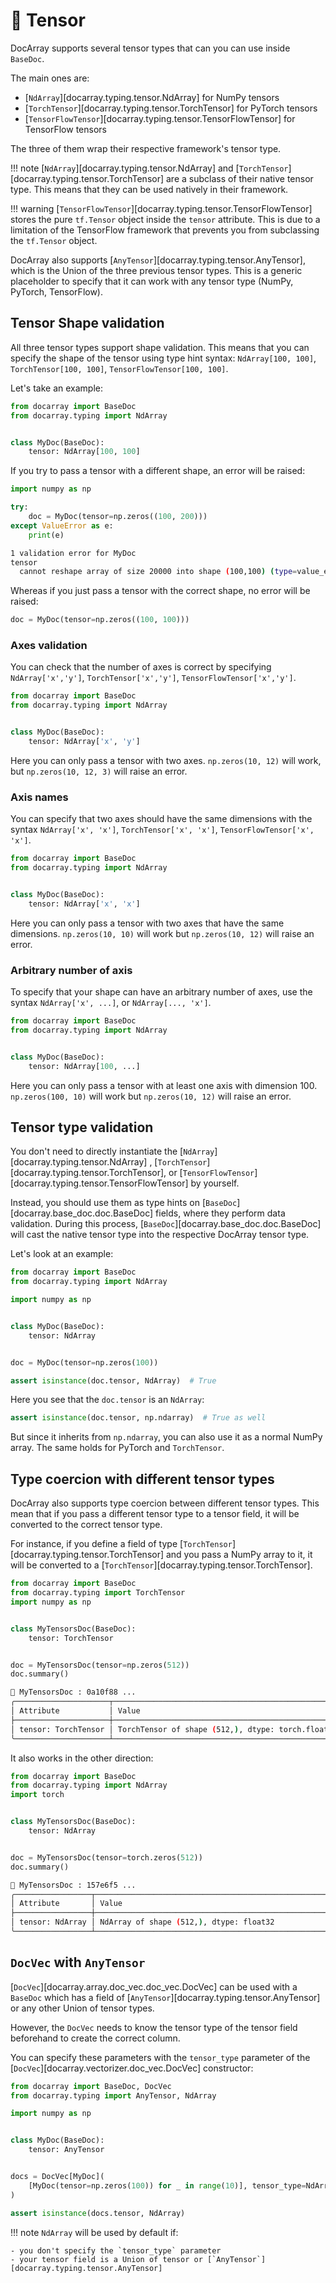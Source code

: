 # 🔢 Tensor

DocArray supports several tensor types that can you can use inside `BaseDoc`. 

The main ones are:

- [`NdArray`][docarray.typing.tensor.NdArray] for NumPy tensors
- [`TorchTensor`][docarray.typing.tensor.TorchTensor] for PyTorch tensors
- [`TensorFlowTensor`][docarray.typing.tensor.TensorFlowTensor] for TensorFlow tensors

The three of them wrap their respective framework's tensor type. 

!!! note
    [`NdArray`][docarray.typing.tensor.NdArray] and [`TorchTensor`][docarray.typing.tensor.TorchTensor] are a subclass of their native tensor type. This means that they can be used natively in their framework.

!!! warning
    [`TensorFlowTensor`][docarray.typing.tensor.TensorFlowTensor] stores the pure `tf.Tensor` object inside the `tensor` attribute. This is due to a limitation of the TensorFlow framework that prevents you from subclassing the `tf.Tensor` object.

DocArray also supports [`AnyTensor`][docarray.typing.tensor.AnyTensor], which is the Union of the three previous tensor types. 
This is a generic placeholder to specify that it can work with any tensor type (NumPy, PyTorch, TensorFlow).

## Tensor Shape validation

All three tensor types support shape validation. This means that you can specify the shape of the tensor using type hint syntax: `NdArray[100, 100]`, `TorchTensor[100, 100]`, `TensorFlowTensor[100, 100]`.

Let's take an example:

```python
from docarray import BaseDoc
from docarray.typing import NdArray


class MyDoc(BaseDoc):
    tensor: NdArray[100, 100]
``` 

If you try to pass a tensor with a different shape, an error will be raised:

```python
import numpy as np

try:
    doc = MyDoc(tensor=np.zeros((100, 200)))
except ValueError as e:
    print(e)
```

```bash
1 validation error for MyDoc
tensor
  cannot reshape array of size 20000 into shape (100,100) (type=value_error)
``` 


Whereas if you just pass a tensor with the correct shape, no error will be raised:

```python
doc = MyDoc(tensor=np.zeros((100, 100)))
``` 

### Axes validation

You can check that the number of axes is correct by specifying `NdArray['x','y']`, `TorchTensor['x','y']`, `TensorFlowTensor['x','y']`.

```python
from docarray import BaseDoc
from docarray.typing import NdArray


class MyDoc(BaseDoc):
    tensor: NdArray['x', 'y']
``` 

Here you can only pass a tensor with two axes. `np.zeros(10, 12)` will work, but `np.zeros(10, 12, 3)` will raise an error.

### Axis names

You can specify that two axes should have the same dimensions with the syntax `NdArray['x', 'x']`, `TorchTensor['x', 'x']`, `TensorFlowTensor['x', 'x']`.

```python
from docarray import BaseDoc
from docarray.typing import NdArray


class MyDoc(BaseDoc):
    tensor: NdArray['x', 'x']
``` 

Here you can only pass a tensor with two axes that have the same dimensions. `np.zeros(10, 10)` will work but `np.zeros(10, 12)` will raise an error.

### Arbitrary number of axis

To specify that your shape can have an arbitrary number of axes, use the syntax `NdArray['x', ...]`, or `NdArray[..., 'x']`.

```python
from docarray import BaseDoc
from docarray.typing import NdArray


class MyDoc(BaseDoc):
    tensor: NdArray[100, ...]
``` 

Here you can only pass a tensor with at least one axis with dimension 100. `np.zeros(100, 10)` will work but `np.zeros(10, 12)` will raise an error.

## Tensor type validation

You don't need to directly instantiate the  [`NdArray`][docarray.typing.tensor.NdArray] , [`TorchTensor`][docarray.typing.tensor.TorchTensor], or [`TensorFlowTensor`][docarray.typing.tensor.TensorFlowTensor] by yourself.

Instead, you should use them as type hints on [`BaseDoc`][docarray.base_doc.doc.BaseDoc] fields, where they perform data validation.
During this process, [`BaseDoc`][docarray.base_doc.doc.BaseDoc] will cast the native tensor type into the respective DocArray tensor type.

Let's look at an example:

```python
from docarray import BaseDoc
from docarray.typing import NdArray

import numpy as np


class MyDoc(BaseDoc):
    tensor: NdArray


doc = MyDoc(tensor=np.zeros(100))

assert isinstance(doc.tensor, NdArray)  # True
``` 
Here you see that the `doc.tensor` is an `NdArray`:

```python
assert isinstance(doc.tensor, np.ndarray)  # True as well
``` 

But since it inherits from `np.ndarray`, you can also use it as a normal NumPy array. The same holds for PyTorch and `TorchTensor`.

## Type coercion with different tensor types 

DocArray also supports type coercion between different tensor types. This mean that if you pass a different tensor type to a tensor field, it will be converted to the correct tensor type.

For instance, if you define a field of type [`TorchTensor`][docarray.typing.tensor.TorchTensor] and you pass a NumPy array to it, it will be converted to a [`TorchTensor`][docarray.typing.tensor.TorchTensor].

```python
from docarray import BaseDoc
from docarray.typing import TorchTensor
import numpy as np


class MyTensorsDoc(BaseDoc):
    tensor: TorchTensor


doc = MyTensorsDoc(tensor=np.zeros(512))
doc.summary()
```

```bash
📄 MyTensorsDoc : 0a10f88 ...
╭─────────────────────┬────────────────────────────────────────────────────────╮
│ Attribute           │ Value                                                  │
├─────────────────────┼────────────────────────────────────────────────────────┤
│ tensor: TorchTensor │ TorchTensor of shape (512,), dtype: torch.float64      │
╰─────────────────────┴────────────────────────────────────────────────────────╯
```

It also works in the other direction:

```python
from docarray import BaseDoc
from docarray.typing import NdArray
import torch


class MyTensorsDoc(BaseDoc):
    tensor: NdArray


doc = MyTensorsDoc(tensor=torch.zeros(512))
doc.summary()
```

```bash
📄 MyTensorsDoc : 157e6f5 ...
╭─────────────────┬────────────────────────────────────────────────────────────╮
│ Attribute       │ Value                                                      │
├─────────────────┼────────────────────────────────────────────────────────────┤
│ tensor: NdArray │ NdArray of shape (512,), dtype: float32                    │
╰─────────────────┴────────────────────────────────────────────────────────────╯
```

## `DocVec` with `AnyTensor`

[`DocVec`][docarray.array.doc_vec.doc_vec.DocVec] can be used with a `BaseDoc` which has a field of [`AnyTensor`][docarray.typing.tensor.AnyTensor] or any other Union of tensor types. 

However, the `DocVec` needs to know the tensor type of the tensor field beforehand to create the correct column.
 
You can specify these parameters with the `tensor_type` parameter of the [`DocVec`][docarray.vectorizer.doc_vec.DocVec] constructor:

```python
from docarray import BaseDoc, DocVec
from docarray.typing import AnyTensor, NdArray

import numpy as np


class MyDoc(BaseDoc):
    tensor: AnyTensor


docs = DocVec[MyDoc](
    [MyDoc(tensor=np.zeros(100)) for _ in range(10)], tensor_type=NdArray
)

assert isinstance(docs.tensor, NdArray)
```

!!! note
    `NdArray` will be used by default if:
    
    - you don't specify the `tensor_type` parameter
    - your tensor field is a Union of tensor or [`AnyTensor`][docarray.typing.tensor.AnyTensor]
